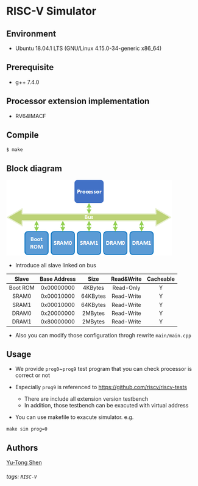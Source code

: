 # RISC-V Simulator

## Environment
- Ubuntu 18.04.1 LTS (GNU/Linux 4.15.0-34-generic x86\_64)

## Prerequisite
- g++ 7.4.0

## Processor extension implementation
- RV64IMACF

## Compile
```shell
$ make
```

## Block diagram
![](./figures/rv64.png)

- Introduce all slave linked on bus  

|Slave   |Base Address|Size    |Read&Write|Cacheable|
|:------:|:----------:|:------:|:--------:|:-------:|
|Boot ROM|0x00000000  |4KBytes |Read-Only |Y        |
|SRAM0   |0x00010000  |64KBytes|Read-Write|Y        |
|SRAM1   |0x00010000  |64KBytes|Read-Write|Y        |
|DRAM0   |0x20000000  |2MBytes |Read-Write|Y        |
|DRAM1   |0x80000000  |2MBytes |Read-Write|Y        |

- Also you can modify those configuration throgh rewrite `main/main.cpp`
## Usage
- We provide `prog0`~`prog9` test program that you can check processor is correct or not
- Especially `prog9` is referenced to https://github.com/riscv/riscv-tests
  - There are include all extension version testbench
  - In addition, those testbench can be exacuted with virtual address

- You can use makefile to exacute simulator. e.g.

```=sh
make sim prog=0
```


## Authors
[Yu-Tong Shen](https://github.com/yutongshen/)

###### tags: `RISC-V`

